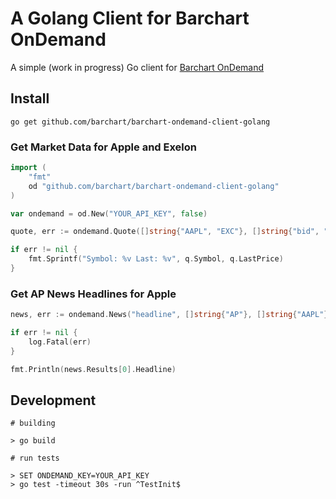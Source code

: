 # A Golang Client for Barchart OnDemand

A simple (work in progress) Go client for [Barchart OnDemand](http://barchartondemand.com/api.php)

## Install

```
go get github.com/barchart/barchart-ondemand-client-golang
```

### Get Market Data for Apple and Exelon

```go
import (
    "fmt"
    od "github.com/barchart/barchart-ondemand-client-golang"
)

var ondemand = od.New("YOUR_API_KEY", false)

quote, err := ondemand.Quote([]string{"AAPL", "EXC"}, []string{"bid", "ask"})

if err != nil {
    fmt.Sprintf("Symbol: %v Last: %v", q.Symbol, q.LastPrice)
}

```

### Get AP News Headlines for Apple

```go
news, err := ondemand.News("headline", []string{"AP"}, []string{"AAPL"})

if err != nil {
    log.Fatal(err)
}

fmt.Println(news.Results[0].Headline)
```

## Development

```
# building

> go build

# run tests

> SET ONDEMAND_KEY=YOUR_API_KEY
> go test -timeout 30s -run ^TestInit$
```